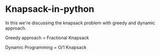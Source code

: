 # Knapsack-in-python

In this we're discussing the knapsack problem with greedy and dynamic approach.

Greedy approach = Fractional Knapsack

Dynamic Programming = O/1 Knapsack
